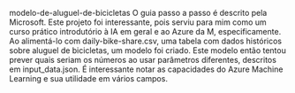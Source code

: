 modelo-de-aluguel-de-bicicletas
O guia passo a passo é descrito pela Microsoft.
Este projeto foi interessante, pois serviu para mim como um curso prático introdutório à IA em geral e ao Azure da M, especificamente. Ao alimentá-lo com daily-bike-share.csv, uma tabela com dados históricos sobre aluguel de bicicletas, um modelo foi criado. Este modelo então tentou prever quais seriam os números ao usar parâmetros diferentes, descritos em input_data.json. É interessante notar as capacidades do Azure Machine Learning e sua utilidade em vários campos.
